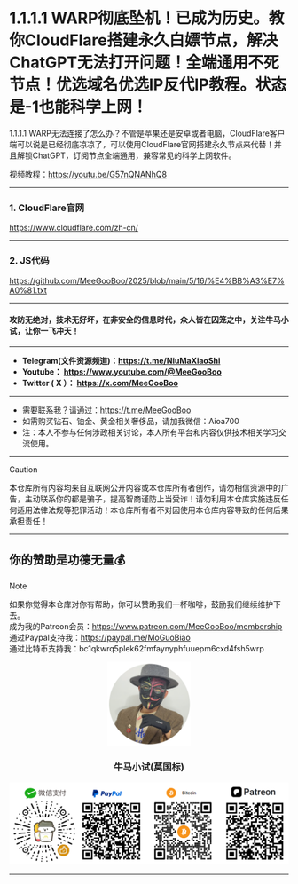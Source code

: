# 1.1.1.1 WARP彻底坠机！已成为历史。教你CloudFlare搭建永久白嫖节点，解决ChatGPT无法打开问题！全端通用不死节点！优选域名优选IP反代IP教程。状态是-1也能科学上网！

1.1.1.1 WARP无法连接了怎么办？不管是苹果还是安卓或者电脑，CloudFlare客户端可以说是已经彻底凉凉了，可以使用CloudFlare官网搭建永久节点来代替！并且解锁ChatGPT，订阅节点全端通用，兼容常见的科学上网软件。

视频教程：https://youtu.be/G57nQNANhQ8
****

### 1. CloudFlare官网

https://www.cloudflare.com/zh-cn/

****

### 2. JS代码
https://github.com/MeeGooBoo/2025/blob/main/5/16/%E4%BB%A3%E7%A0%81.txt





****

#### 攻防无绝对，技术无好坏，在非安全的信息时代，众人皆在囚笼之中，关注牛马小试，让你一飞冲天！

****

- **Telegram(文件资源频道)：https://t.me/NiuMaXiaoShi**
- **Youtube：  https://www.youtube.com/@MeeGooBoo**
- **Twitter ( X ）：  https://x.com/MeeGooBoo**

****
- 需要联系我？请通过：https://t.me/MeeGooBoo
- 如需购买钻石、铂金、黄金相关奢侈品，请加我微信：Aioa700
- 注：本人不参与任何涉政相关讨论，本人所有平台和内容仅供技术相关学习交流使用。
****

> [!CAUTION]
>
> 本仓库所有内容均来自互联网公开内容或本仓库所有者创作，请勿相信资源中的广告，主动联系你的都是骗子，提高智商谨防上当受诈！请勿利用本仓库实施违反任何适用法律法规等犯罪活动！本仓库所有者不对因使用本仓库内容导致的任何后果承担责任！

****

## 你的赞助是功德无量💰

> [!NOTE]
>
> 如果你觉得本仓库对你有帮助，你可以赞助我们一杯咖啡，鼓励我们继续维护下去。<br>
> 成为我的Patreon会员：https://www.patreon.com/MeeGooBoo/membership<br>
> 通过Paypal支持我：https://paypal.me/MoGuoBiao<br>
> 通过比特币支持我：bc1qkwrq5plek62fmfaynyphfuuepm6cxd4fsh5wrp



<p align="center" >
    <img src="https://raw.githubusercontent.com/MeeGooBoo/2025/refs/heads/main/static/imgs/logo.png" width="150">
    <h3 align="center">牛马小试(莫国标)</h3>
    <p align="center">
        <img src="https://raw.githubusercontent.com/MeeGooBoo/2025/refs/heads/main/static/imgs/pays.png">
    </p>
</p>

****
